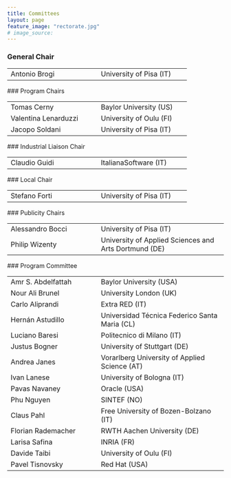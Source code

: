 ```yaml
---
title: Committees
layout: page
feature_image: "rectorate.jpg"
# image_source:
---
```


<div class="container"></div>

<!-- Order names alphabetically by surname -->

<style> td{min-width:12em} td+td{padding-left:10px;}</style>

### General Chair

<table>
  <tbody>
    <tr><td>Antonio Brogi</td><td>University of Pisa (IT)</td></tr>
  </tbody>
</table>
### Program Chairs
<table>
  <tbody>
    <tr><td>Tomas Cerny</td><td>Baylor University (US)</td></tr>
    <tr><td>Valentina Lenarduzzi</td><td>University of Oulu (FI)</td></tr>
    <tr><td>Jacopo Soldani</td><td>University of Pisa (IT)</td></tr>
  </tbody>
</table>
### Industrial Liaison Chair
<table>
  <tbody>
    <tr><td>Claudio Guidi</td><td>ItalianaSoftware (IT)</td></tr>
  </tbody>
</table>
### Local Chair
<table>
  <tbody>
        <tr><td>Stefano Forti</td><td>University of Pisa (IT)</td></tr>
  </tbody>
</table>
### Publicity Chairs
<table>
  <tbody>
        <tr><td>Alessandro Bocci</td><td>University of Pisa (IT)</td></tr>
        <tr><td>Philip Wizenty</td><td>University of Applied Sciences and Arts Dortmund (DE)</td></tr>
  </tbody>
</table>
### Program Committee
<table>
  <tbody>
        <tr><td>Amr S. Abdelfattah</td><td>Baylor University (USA)</td></tr>
        <tr><td>Nour Ali Brunel</td><td>University London (UK)</td></tr>
        <tr><td>Carlo Aliprandi</td><td>Extra RED (IT)</td></tr>
        <tr><td>Hernán Astudillo</td><td>Universidad Técnica Federico Santa Maria (CL)</td></tr>
        <tr><td>Luciano Baresi</td><td>Politecnico di Milano (IT)</td></tr>
        <tr><td>Justus Bogner</td><td>University of Stuttgart (DE)</td></tr>
        <tr><td>Andrea Janes</td><td>Vorarlberg University of Applied Science (AT)</td></tr>
        <tr><td>Ivan Lanese</td><td>University of Bologna (IT)</td></tr>
        <tr><td>Pavas Navaney</td><td>Oracle (USA)</td></tr>
        <tr><td>Phu Nguyen</td><td>SINTEF (NO)</td></tr>
        <tr><td>Claus Pahl</td><td>Free University of Bozen-Bolzano (IT)</td></tr>
        <tr><td>Florian Rademacher</td><td>RWTH Aachen University (DE)</td></tr>
        <tr><td>Larisa Safina</td><td>INRIA (FR)</td></tr>
        <tr><td>Davide Taibi</td><td>University of Oulu (FI)</td></tr>
        <tr><td>Pavel Tisnovsky</td><td>Red Hat (USA)</td></tr>
  </tbody>
</table>
<!-- 
### Website Administrator
<table>
  <tbody>
        <tr><td>Jaime Arias</td><td>CNRS, University Sorbonne Paris Nord (FR)</td></tr>
  </tbody>
</table>
{% comment %}
### Additional reviewers
<table>
  <tbody>
        <tr><td>Name Surname</td><td>Affiliation (Country)</td></tr>
  </tbody>
</table>
{% endcomment %} -->
